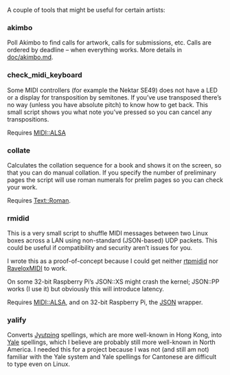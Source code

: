 A couple of tools that might be useful for certain artists:

### akimbo

Poll Akimbo to find calls for artwork, calls for submissions, etc.
Calls are ordered by deadline – when everything works.
More details in [doc/akimbo.md](doc/akimbo.md).

### check_midi_keyboard

Some MIDI controllers (for example the Nektar SE49) does not have a LED or a display for transposition by semitones.
If you’ve use transposed there’s no way (unless you have absolute pitch) to know how to get back.
This small script shows you what note you’ve pressed so you can cancel any transpositions.

Requires [MIDI::ALSA](https://metacpan.org/pod/MIDI::ALSA)

### collate

Calculates the collation sequence for a book
and shows it on the screen,
so that you can do manual collation.
If you specify the number of preliminary pages
the script will use roman numerals for prelim pages
so you can check your work.

Requires [Text::Roman](https://metacpan.org/pod/Text::Roman).

### rmidid

This is a very small script
to shuffle MIDI messages between two Linux boxes across a LAN using non-standard (JSON-based) UDP packets.
This could be useful if compatibility and security aren’t issues for you.

I wrote this as a proof-of-concept
because I could get neither [rtpmidid](https://github.com/davidmoreno/rtpmidid)
nor [RaveloxMIDI](https://github.com/ravelox/pimidi) to work.

On some 32-bit Raspberry Pi’s JSON::XS might crash the kernel;
JSON::PP works (I use it) but obviously this will introduce latency.

Requires [MIDI::ALSA](https://metacpan.org/pod/MIDI::ALSA),
and on 32-bit Raspberry Pi,
the [JSON](https://metacpan.org/dist/JSON) wrapper.

### yalify

Converts [Jyutping](https://en.wikipedia.org/wiki/Jyutping) spellings,
which are more well-known in Hong Kong,
into [Yale](https://en.wikipedia.org/wiki/Yale_romanization_of_Cantonese) spellings,
which I believe are probably still more well-known in North America.
I needed this for a project because I was not (and still am not) familiar with the Yale system
and Yale spellings for Cantonese are difficult to type even on Linux.
